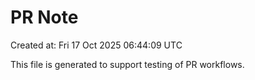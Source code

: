 # PR Note

Created at: Fri 17 Oct 2025 06:44:09 UTC

This file is generated to support testing of PR workflows.
